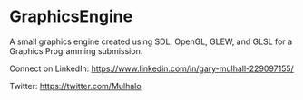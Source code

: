 # GraphicsEngine

A small graphics engine created using SDL, OpenGL, GLEW, and GLSL for a Graphics Programming submission.

Connect on LinkedIn: https://www.linkedin.com/in/gary-mulhall-229097155/ 

Twitter: https://twitter.com/Mulhalo

